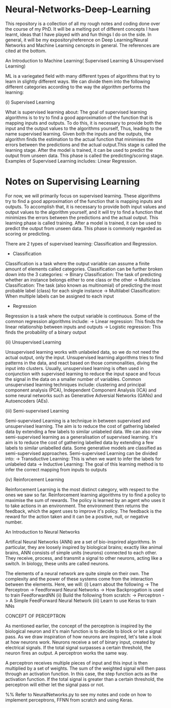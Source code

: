 # Neural-Networks-Deep-Learning
This repository is a collection of all my rough notes and coding done over the course of my PhD. It will be a melting pot of different concepts I have learnt, ideas that I have played with and fun things I do on the side. In general, it will be my expository/reference on Deep Learning/Neural Networks and Machine Learning cencepts in general. The references are cited at the bottom. 

An Introduction to Machine Learning( Supervised Learning & Unsupervised Learning)

ML is a variegated field with many different types of algorithms that try to learn in slightly different ways. We can divide
them into the following different categories according to the way the algorithm performs the learning:

(i) Supervised Learning

What is supervised learning about: The goal of supervised learning algorithms is to try to find a good approximation of the
function that is mapping inputs and outputs. To do this, it is necessary to provide both the input and the output values to 
the algorithms yourself, Thus, leading to the name supervised learning. Given both the inputs and the outputs, the algorithm 
finds the estimation to the actual function that minimises the errors between the predictions and the actual output.This stage 
is called the learning stage. After the model is trained, it can be used to predict the output from unseen data. This phase is
called the predicting/scoring stage.  Examples of Supervised Learning includes: Linear Regression. 

# Notes on  Supervising Learning

For now, we will primarily focus on supervised learning. These algorithms try to find a good approximation of 
the function that is mapping inputs  and outputs. To accomplish that, it is necessary to provide both input values and 
output values to the algorithm yourself, and it will try to find a function that minimizes the errors between the 
predictions and the actual output. This learning  phase is called training. After a model is trained, it can be used to
predict the output from unseen data. This phase is commonly regarded as scoring or predicting. 

There are 2 types of supervised learning: Classification and Regression. 

* Classification

Classification is a task where the output variable can assume a finite amount of elements called categories. Classification 
can be further broken down into the 3 categories: 
-> Binary Classification: The task of predicting whether an instance belongs either to one class or the other
-> Multiclass Classification: The task (also known as multinomial) of predicting the most probable label (class) for each 
single instance
-> Multilabel Classification: When multiple labels can be assigned to each input

* Regression

Regression is a task where the output variable is continuous. Some of the common regression algorithms include:
-> Linear regression: This finds the linear relationship between inputs and outputs 
-> Logistic regression: This finds the probability of a binary output

(ii) Unsupervised Learning

Unsupervised learning works with unlabeled data, so we do not need the actual output, only the input. Unsupervised learning 
algorithms tries to find patterns in the data, and react based on those commonalities, diving the input into clusters. Usually,
unsupervised learning is often used in conjunction with supervised learning to reduce the input space and focus the signal in the
data on a smaller number of variables. Common unsupervised learning techniques include: clustering and principal component analysis
(PCA), Independent Component Analysis (ICA) and some neural networks such as Generative Adversial Networks (GANs) and Autoencoders
(AEs). 


(iii) Semi-supervised Learning

Semi-supervised Learning is a technique in between supervised and unsupervised learning. The aim is to reduce the cost of
gathering labeled data by extending a few labels to similar unlabeled data. We can also view semi-supervised learning as a 
generalisation of supervised learning. It's aim is to reduce the cost of gathering labelled data by extending a few labels to similar
unlabelled data. Some generative models are classified as semi-supervised approaches. Semi-supervised Learning can be 
divided into:
-> Transductive Learning: This is when we want to infer the labels for unlabeled data 
-> Inductive Learning: The goal of this learning method is to infer the correct mapping from inputs to outputs 

(iv) Reinforcement Learning

Reinforcement Learning is the most distinct category, with respect to the ones we saw so far. Reinforcement learning algorithms
try to find a policy to maximise the sum of rewards. The policy is learned by an agent who uses it to take actions in an 
environment. The environment then returns the feedback, which the agent uses to improve it's policy. The feedback is the reward
for the action taken and it can be a positive, null, or negative number.

An Introduction to Neural Networks

Artifical Neural Networks (ANN) are a set of bio-insprired algorithms. In particular, they are loosely inspired 
by biological brains; exactly like animal brains, ANN consists of simple units (neurons) connected to each other. They 
receive, process, and transmit a signal to other neurons, acting like a switch. In biology, these units are called 
neurons.

The elements of a neural network are  quite simple on their own. The complexity and the power of these systems come from 
the interaction between the elements. Here, we will:
(i) Learn about the following
    -> The Perceptron
    -> Feedforward Neural Networks
    -> How Backprogation is used to train FeedforwardNN
(ii) Build the following from scratch:
    -> Perceptron
    -> A Simple FeedForward Neural Network 
(iii) Learn to use Keras to train NNs

CONCEPT OF PERCEPTRON

As mentioned earlier, the concept of the perceptron is inspired by the biological neuron and it's main function is to 
decide to block or let a signal pass. As we draw inspiration of how neurons are inspired, let's take a look at how neurons
work. Neurons receive a set of binary input, created by electrical signals. If the total signal surpasses a certain 
threshold, the neuron fires an output. A perceptron works the same way. 

A perceptron receives multiple pieces of input and this input is then multiplied by a set of weights. The sum of the 
weighted signal will then pass through an activation function. In this case, the step function acts as the activation 
function. If the total signal is greater than a certain threshold, the perceptron will either let the signal pass or not.

%% Refer to NeuralNetworks.py to see my notes and code on how to implement perceptrons, FFNN from scratch and using Keras. 
